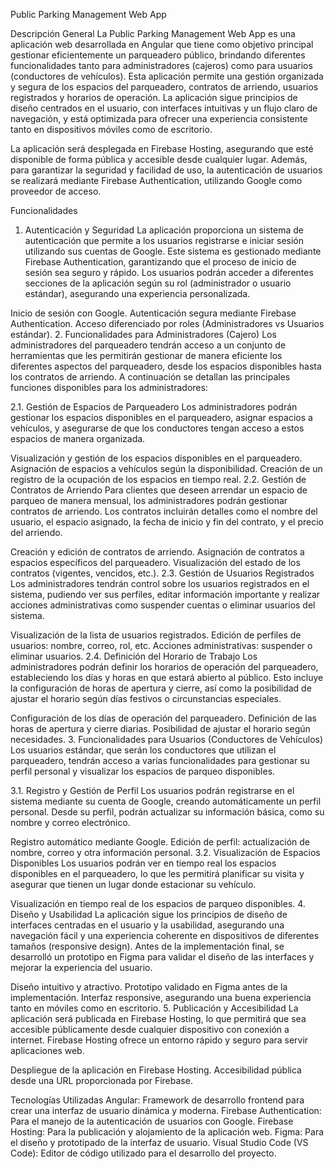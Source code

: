 Public Parking Management Web App

Descripción General
La Public Parking Management Web App es una aplicación web desarrollada en Angular que tiene como objetivo principal gestionar eficientemente un parqueadero público, brindando diferentes funcionalidades tanto para administradores (cajeros) como para usuarios (conductores de vehículos). Esta aplicación permite una gestión organizada y segura de los espacios del parqueadero, contratos de arriendo, usuarios registrados y horarios de operación. La aplicación sigue principios de diseño centrados en el usuario, con interfaces intuitivas y un flujo claro de navegación, y está optimizada para ofrecer una experiencia consistente tanto en dispositivos móviles como de escritorio.

La aplicación será desplegada en Firebase Hosting, asegurando que esté disponible de forma pública y accesible desde cualquier lugar. Además, para garantizar la seguridad y facilidad de uso, la autenticación de usuarios se realizará mediante Firebase Authentication, utilizando Google como proveedor de acceso.

Funcionalidades
1. Autenticación y Seguridad
La aplicación proporciona un sistema de autenticación que permite a los usuarios registrarse e iniciar sesión utilizando sus cuentas de Google. Este sistema es gestionado mediante Firebase Authentication, garantizando que el proceso de inicio de sesión sea seguro y rápido. Los usuarios podrán acceder a diferentes secciones de la aplicación según su rol (administrador o usuario estándar), asegurando una experiencia personalizada.

Inicio de sesión con Google.
Autenticación segura mediante Firebase Authentication.
Acceso diferenciado por roles (Administradores vs Usuarios estándar).
2. Funcionalidades para Administradores (Cajero)
Los administradores del parqueadero tendrán acceso a un conjunto de herramientas que les permitirán gestionar de manera eficiente los diferentes aspectos del parqueadero, desde los espacios disponibles hasta los contratos de arriendo. A continuación se detallan las principales funciones disponibles para los administradores:

2.1. Gestión de Espacios de Parqueadero
Los administradores podrán gestionar los espacios disponibles en el parqueadero, asignar espacios a vehículos, y asegurarse de que los conductores tengan acceso a estos espacios de manera organizada.

Visualización y gestión de los espacios disponibles en el parqueadero.
Asignación de espacios a vehículos según la disponibilidad.
Creación de un registro de la ocupación de los espacios en tiempo real.
2.2. Gestión de Contratos de Arriendo
Para clientes que deseen arrendar un espacio de parqueo de manera mensual, los administradores podrán gestionar contratos de arriendo. Los contratos incluirán detalles como el nombre del usuario, el espacio asignado, la fecha de inicio y fin del contrato, y el precio del arriendo.

Creación y edición de contratos de arriendo.
Asignación de contratos a espacios específicos del parqueadero.
Visualización del estado de los contratos (vigentes, vencidos, etc.).
2.3. Gestión de Usuarios Registrados
Los administradores tendrán control sobre los usuarios registrados en el sistema, pudiendo ver sus perfiles, editar información importante y realizar acciones administrativas como suspender cuentas o eliminar usuarios del sistema.

Visualización de la lista de usuarios registrados.
Edición de perfiles de usuarios: nombre, correo, rol, etc.
Acciones administrativas: suspender o eliminar usuarios.
2.4. Definición del Horario de Trabajo
Los administradores podrán definir los horarios de operación del parqueadero, estableciendo los días y horas en que estará abierto al público. Esto incluye la configuración de horas de apertura y cierre, así como la posibilidad de ajustar el horario según días festivos o circunstancias especiales.

Configuración de los días de operación del parqueadero.
Definición de las horas de apertura y cierre diarias.
Posibilidad de ajustar el horario según necesidades.
3. Funcionalidades para Usuarios (Conductores de Vehículos)
Los usuarios estándar, que serán los conductores que utilizan el parqueadero, tendrán acceso a varias funcionalidades para gestionar su perfil personal y visualizar los espacios de parqueo disponibles.

3.1. Registro y Gestión de Perfil
Los usuarios podrán registrarse en el sistema mediante su cuenta de Google, creando automáticamente un perfil personal. Desde su perfil, podrán actualizar su información básica, como su nombre y correo electrónico.

Registro automático mediante Google.
Edición de perfil: actualización de nombre, correo y otra información personal.
3.2. Visualización de Espacios Disponibles
Los usuarios podrán ver en tiempo real los espacios disponibles en el parqueadero, lo que les permitirá planificar su visita y asegurar que tienen un lugar donde estacionar su vehículo.

Visualización en tiempo real de los espacios de parqueo disponibles.
4. Diseño y Usabilidad
La aplicación sigue los principios de diseño de interfaces centradas en el usuario y la usabilidad, asegurando una navegación fácil y una experiencia coherente en dispositivos de diferentes tamaños (responsive design). Antes de la implementación final, se desarrolló un prototipo en Figma para validar el diseño de las interfaces y mejorar la experiencia del usuario.

Diseño intuitivo y atractivo.
Prototipo validado en Figma antes de la implementación.
Interfaz responsive, asegurando una buena experiencia tanto en móviles como en escritorio.
5. Publicación y Accesibilidad
La aplicación será publicada en Firebase Hosting, lo que permitirá que sea accesible públicamente desde cualquier dispositivo con conexión a internet. Firebase Hosting ofrece un entorno rápido y seguro para servir aplicaciones web.

Despliegue de la aplicación en Firebase Hosting.
Accesibilidad pública desde una URL proporcionada por Firebase.

Tecnologías Utilizadas
Angular: Framework de desarrollo frontend para crear una interfaz de usuario dinámica y moderna.
Firebase Authentication: Para el manejo de la autenticación de usuarios con Google.
Firebase Hosting: Para la publicación y alojamiento de la aplicación web.
Figma: Para el diseño y prototipado de la interfaz de usuario.
Visual Studio Code (VS Code): Editor de código utilizado para el desarrollo del proyecto.
